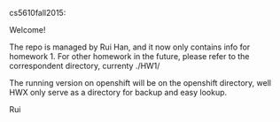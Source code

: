 cs5610fall2015:

Welcome!

The repo is managed by Rui Han, and it now only contains info for homework 1.
For other homework in the future, please refer to the correspondent directory, currenty ./HW1/

The running version on openshift will be on the openshift directory, well HWX only serve as a directory for backup and easy lookup.

Rui
